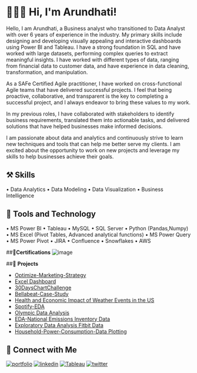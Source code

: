 
# 🙋🏻‍♀️ Hi, I'm Arundhati! 
Hello, I am Arundhati, a Business analyst who transitioned to Data Analyst with over 6 years of experience in the industry. My primary skills include designing and developing visually appealing and interactive dashboards using Power BI and Tableau. I have a strong foundation in SQL and have worked with large datasets, performing complex queries to extract meaningful insights. I have worked with different types of data, ranging from financial data to customer data, and have experience in data cleaning, transformation, and manipulation.

As a SAFe Certified Agile practitioner, I have worked on cross-functional Agile teams that have delivered successful projects. I feel that being proactive, collaborative, and transparent is the key to completing a successful project, and I always endeavor to bring these values to my work.

In my previous roles, I have collaborated with stakeholders to identify business requirements, translated them into actionable tasks, and delivered solutions that have helped businesses make informed decisions.

I am passionate about data and analytics and continuously strive to learn new techniques and tools that can help me better serve my clients. I am excited about the opportunity to work on new projects and leverage my skills to help businesses achieve their goals.

  
## ⚒️ **Skills**
• Data Analytics • Data Modeling • Data Visualization • Business Intelligence

## 🧰 **Tools and Technology**
• MS Power BI • Tableau • MySQL • SQL Server • Python (Pandas,Numpy)
•  MS Excel (Pivot Tables, Advanced analytical functions) • MS Power Query • MS Power Pivot 
• JIRA • Confluence • Snowflakes • AWS 

##📓**Certifications**
![image](https://github.com/aru20/aru20/assets/73730336/b8c4b191-3cd6-4f1d-a851-fe74070df7a1)


##📂 **Projects**
- [Optimize-Marketing-Strategy](https://github.com/aru20/Optimize-Marketing-Strategy#optimize-marketing-strategykpmg-virtual-internship-project) 
- [Excel Dashboard](https://github.com/aru20/EXCEL-Dashboard/blob/master/README.md) 
- [30DaysChartChallenge](https://github.com/aru20/30DaysChartChallenge#readme) 
- [Bellabeat-Case-Study](https://github.com/aru20/Bellabeat-Case-Study#bellabeat-case-study) 
- [Health and Economic Impact of Weather Events in the US](https://github.com/aru20/Health-and-Economic-Impact-of-Weather-Events-in-the-US/main/README.md)
- [Spotify-EDA](https://github.com/aru20/SpotifyTracks#spotifytracks)  
- [Olympic Data Analysis](https://github.com/aru20/Olympic-Data-Analysis#olympic-data-analysis)
- [EDA-National Emissions Inventory Data](https://github.com/aru20/EDA-National-Emissions-Inventory-Data#readme)
- [Exploratory Data Analysis Fitbit Data](https://github.com/aru20/RepData_PeerAssessment1/blob/master/README.md)
- [Household-Power-Consumption-Data Plotting](https://github.com/aru20/Household-Power-Consumption-Data-Plotting#introduction)
 
  
## 🔗 **Connect with Me**
[![portfolio](https://img.shields.io/badge/my_portfolio-666?style=for-the-badge&logo=ko-fi&logoColor=white)](https://aru20.github.io/)
[![linkedin](https://img.shields.io/badge/linkedin-0A66C2?style=for-the-badge&logo=linkedin&logoColor=white)](https://www.linkedin.com/in/arundhati-panigrahi)
[![Tableau](https://img.shields.io/badge/Tableau-003b6f?style=for-the-badge&logo=tableau&logoColor=white)](https://public.tableau.com/app/profile/arundhati.panigrahi)
[![twitter](https://img.shields.io/badge/twitter-1DA1F2?style=for-the-badge&logo=twitter&logoColor=white)](https://twitter.com/ArundhatiPanig9)

  
